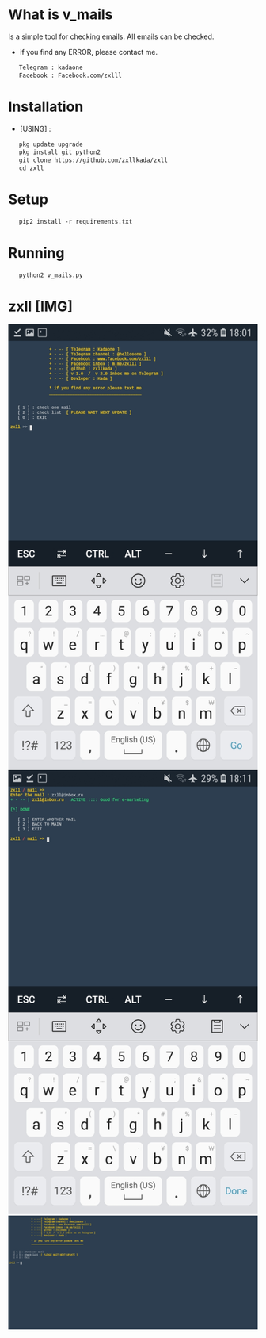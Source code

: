 # What is v_mails
Is a simple tool for checking emails.
All emails can be checked.

* if you find any ERROR, please contact me.
```
   Telegram : kadaone
   Facebook : Facebook.com/zxlll
```
# Installation 
* [USING] :
```
   pkg update upgrade
   pkg install git python2
   git clone https://github.com/zxllkada/zxll
   cd zxll
```
# Setup
```
   pip2 install -r requirements.txt
```
# Running 
```
   python2 v_mails.py
```
# zxll [IMG]
<img src=zxll.jpg>
<img src=kadaone.jpg>
<img src=zxlll.jpg>
